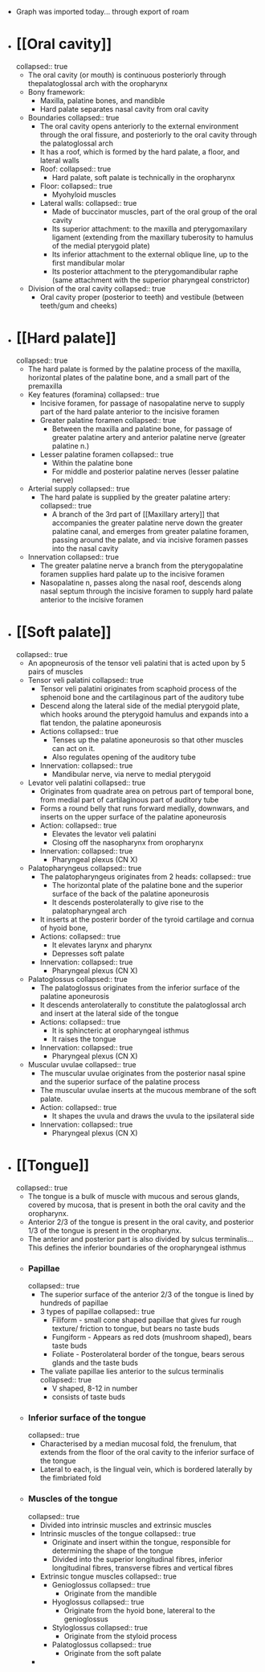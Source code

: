 - Graph was imported today... through export of roam
- # [[Oral cavity]]
  collapsed:: true
	- The oral cavity (or mouth) is continuous posteriorly through thepalatoglossal arch with the oropharynx
	- Bony framework:
		- Maxilla, palatine bones, and mandible
		- Hard palate separates nasal cavity from oral cavity
	- Boundaries
	  collapsed:: true
		- The oral cavity opens anteriorly to the external environment through the oral fissure, and posteriorly to the oral cavity through the palatoglossal arch
		- It has a roof, which is formed by the hard palate, a floor, and lateral walls
		- Roof:
		  collapsed:: true
			- Hard palate, soft palate is technically in the oropharynx
		- Floor:
		  collapsed:: true
			- Myohyloid muscles
		- Lateral walls:
		  collapsed:: true
			- Made of buccinator muscles, part of the oral group of the oral cavity
			- Its superior attachment: to the maxilla and pterygomaxilary ligament (extending from the maxillary tuberosity to hamulus of the medial pterygoid plate)
			- Its inferior attachment to the external oblique line, up to the first mandibular molar
			- Its posterior attachment to the pterygomandibular raphe (same attachment with the superior pharyngeal constrictor)
	- Division of the oral cavity
	  collapsed:: true
		- Oral cavity proper (posterior to teeth) and vestibule (between teeth/gum and cheeks)
- # [[Hard palate]]
  collapsed:: true
	- The hard palate is formed by the palatine process of the maxilla, horizontal plates of the palatine bone, and a small part of the premaxilla
	- Key features (foramina)
	  collapsed:: true
		- Incisive foramen, for passage of nasopalatine nerve to supply part of the hard palate anterior to the incisive foramen
		- Greater palatine foramen
		  collapsed:: true
			- Between the maxilla and palatine bone, for passage of greater palatine artery and anterior palatine nerve (greater palatine n.)
		- Lesser palatine foramen
		  collapsed:: true
			- Within the palatine bone
			- For middle and posterior palatine nerves (lesser palatine nerve)
	- Arterial supply
	  collapsed:: true
		- The hard palate is supplied by the greater palatine artery:
		  collapsed:: true
			- A branch of the 3rd part of [[Maxillary artery]] that accompanies the greater palatine nerve down the greater palatine canal, and emerges from greater palatine foramen, passing around the palate, and via incisive foramen passes into the nasal cavity
	- Innervation
	  collapsed:: true
		- The greater palatine nerve a branch from the pterygopalatine foramen supplies hard palate up to the incisive foramen
		- Nasopalatine n, passes along the nasal roof, descends along nasal septum through the incisive foramen to supply hard palate anterior to the incisive foramen
- # [[Soft palate]]
  collapsed:: true
	- An apopneurosis of the tensor veli palatini that is acted upon by 5 pairs of muscles
	- Tensor veli palatini
	  collapsed:: true
		- Tensor veli palatini originates from scaphoid process of the sphenoid bone and the cartilaginous part of the auditory tube
		- Descend along the lateral side of the medial pterygoid plate, which hooks around the pterygoid hamulus and expands into a flat tendon, the palatine aponeurosis
		- Actions
		  collapsed:: true
			- Tenses up the palatine aponeurosis so that other muscles can act on it.
			- Also regulates opening of the auditory tube
		- Innervation:
		  collapsed:: true
			- Mandibular nerve, via nerve to medial pterygoid
	- Levator veli palatini
	  collapsed:: true
		- Originates from quadrate area on petrous part of temporal bone, from medial part of cartilaginous part of auditory tube
		- Forms a round belly that runs forward medially, downwars, and inserts on the upper surface of the palatine aponeurosis
		- Action:
		  collapsed:: true
			- Elevates the levator veli palatini
			- Closing off the nasopharynx from oropharynx
		- Innervation:
		  collapsed:: true
			- Pharyngeal plexus (CN X)
	- Palatopharyngeus
	  collapsed:: true
		- The palatopharyngeus originates from 2 heads:
		  collapsed:: true
			- The horizontal plate of the palatine bone and the superior surface of the back of the palatine aponeurosis
			- It descends posterolaterally to give rise to the palatopharyngeal arch
		- It inserts at the posterir border of the tyroid cartilage and cornua of hyoid bone,
		- Actions:
		  collapsed:: true
			- It elevates larynx and pharynx
			- Depresses soft palate
		- Innervation:
		  collapsed:: true
			- Pharyngeal plexus (CN X)
	- Palatoglossus
	  collapsed:: true
		- The palatoglossus originates from the inferior surface of the palatine aponeurosis
		- It descends anterolaterally to constitute the palatoglossal arch and insert at the lateral side of the tongue
		- Actions:
		  collapsed:: true
			- It is sphincteric at oropharyngeal isthmus
			- It raises the tongue
		- Innervation:
		  collapsed:: true
			- Pharyngeal plexus (CN X)
	- Muscular uvulae
	  collapsed:: true
		- The muscular uvulae originates from the posterior nasal spine and the superior surface of the palatine process
		- The muscular uvulae inserts at the mucous membrane of the soft palate.
		- Action:
		  collapsed:: true
			- It shapes the uvula and draws the uvula to the ipsilateral side
		- Innervation:
		  collapsed:: true
			- Pharyngeal plexus (CN X)
- # [[Tongue]]
  collapsed:: true
	- The tongue is a bulk of muscle with mucous and serous glands, covered by mucosa, that is present in both the oral cavity and the oropharynx.
	- Anterior 2/3 of the tongue is present in the oral cavity, and posterior 1/3 of the tongue is present in the oropharynx.
	- The anterior and posterior part is also divided by sulcus terminalis... This defines the inferior boundaries of the oropharyngeal isthmus
	- ### Papillae
	  collapsed:: true
		- The superior surface of the anterior 2/3 of the tongue is lined by hundreds of papillae
		- 3 types of papillae
		  collapsed:: true
			- Filiform - small cone shaped papillae that gives fur rough texture/ friction to tongue, but bears no taste buds
			- Fungiform - Appears as red dots (mushroom shaped), bears taste buds
			- Foliate - Posterolateral border of the tongue, bears serous glands and the taste buds
		- The valiate papillae lies anterior to the sulcus terminalis
		  collapsed:: true
			- V shaped, 8-12 in number
			- consists of taste buds
	- ### Inferior surface of the tongue
	  collapsed:: true
		- Characterised by a median mucosal fold, the frenulum, that extends from the floor of the oral cavity to the inferior surface of the tongue
		- Lateral to each, is the lingual vein, which is bordered laterally by the fimbriated fold
	- ### Muscles of the tongue
	  collapsed:: true
		- Divided into intrinsic muscles and extrinsic muscles
		- Intrinsic muscles of the tongue
		  collapsed:: true
			- Originate and insert within the tongue, responsible for determining the shape of the tongue
			- Divided into the superior longitudinal fibres, inferior longitudinal fibres, transverse fibres and vertical fibres
		- Extrinsic tongue muscles
		  collapsed:: true
			- Genioglossus
			  collapsed:: true
				- Originate from the mandible
			- Hyoglossus
			  collapsed:: true
				- Originate from the hyoid bone, latereral to the genioglossus
			- Styloglossus
			  collapsed:: true
				- Originate from the styloid process
			- Palatoglossus
			  collapsed:: true
				- Originate from the soft palate
		-